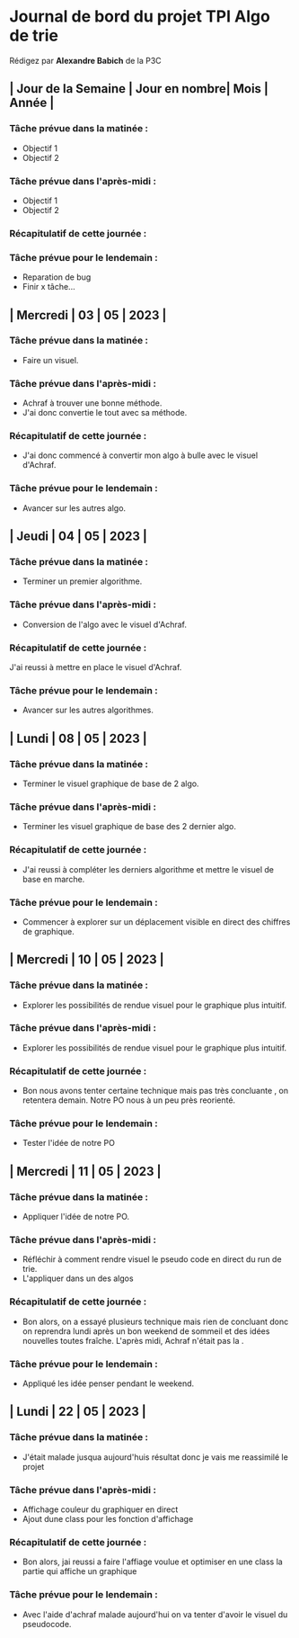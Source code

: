 # Journal de bord du projet TPI Algo de trie


Rédigez par **Alexandre Babich** de la P3C
 
## | Jour de la Semaine | Jour en nombre| Mois | Année | 
### Tâche prévue dans la matinée : <br>
- Objectif 1
- Objectif 2

### Tâche prévue dans l'après-midi : <br>
- Objectif 1
- Objectif 2

### Récapitulatif de cette journée :

### Tâche prévue pour le lendemain :
- Reparation de bug
- Finir x tâche...


## | Mercredi | 03 | 05 | 2023 | 
### Tâche prévue dans la matinée : <br>
- Faire un visuel.

### Tâche prévue dans l'après-midi : <br>
- Achraf à trouver une bonne méthode.
- J'ai donc convertie le tout avec sa méthode.

### Récapitulatif de cette journée :
- J'ai donc commencé à convertir mon algo à bulle avec le visuel d'Achraf.

### Tâche prévue pour le lendemain :
- Avancer sur les autres algo.





## | Jeudi | 04 | 05 | 2023 | 
### Tâche prévue dans la matinée : <br>
- Terminer un premier algorithme.

### Tâche prévue dans l'après-midi : <br>
- Conversion de l'algo avec le visuel d'Achraf.

### Récapitulatif de cette journée :
J'ai reussi à mettre en place le visuel d'Achraf.

### Tâche prévue pour le lendemain :
- Avancer sur les autres algorithmes.




## | Lundi | 08 | 05 | 2023 | 
### Tâche prévue dans la matinée : <br>
- Terminer le visuel graphique de base de 2 algo.

### Tâche prévue dans l'après-midi : <br>
- Terminer les visuel graphique de base des 2 dernier algo.

### Récapitulatif de cette journée :
- J'ai reussi à compléter les derniers algorithme et mettre le visuel de base en marche.

### Tâche prévue pour le lendemain :
- Commencer à explorer sur un déplacement visible en direct des chiffres de graphique.



## | Mercredi | 10 | 05 | 2023 | 
### Tâche prévue dans la matinée : <br>
- Explorer les possibilités de rendue visuel pour le graphique plus intuitif.

### Tâche prévue dans l'après-midi : <br>
- Explorer les possibilités de rendue visuel pour le graphique plus intuitif.

### Récapitulatif de cette journée :
- Bon nous avons tenter certaine technique mais pas très concluante , on retentera demain. Notre PO nous à un peu près reorienté.

### Tâche prévue pour le lendemain :
- Tester l'idée de notre PO


## | Mercredi | 11 | 05 | 2023 | 
### Tâche prévue dans la matinée : <br>
- Appliquer l'idée de notre PO.

### Tâche prévue dans l'après-midi : <br>
- Réfléchir à comment rendre visuel le pseudo code en direct du run de trie.
- L'appliquer dans un des algos

### Récapitulatif de cette journée :
- Bon alors, on a essayé plusieurs technique mais rien de concluant donc on reprendra lundi après un bon weekend de sommeil et des idées nouvelles toutes fraîche.
L'après midi, Achraf n'était pas la .

### Tâche prévue pour le lendemain :
- Appliqué les idée penser pendant le weekend.


## | Lundi | 22 | 05 | 2023 | 
### Tâche prévue dans la matinée : <br>
- J'était malade jusqua aujourd'huis résultat donc je vais me reassimilé le projet

### Tâche prévue dans l'après-midi : <br>
- Affichage couleur du graphiquer en direct
- Ajout dune class pour les fonction d'affichage

### Récapitulatif de cette journée :
- Bon alors, jai reussi a faire l'affiage voulue et optimiser en une class la partie qui affiche un graphique

### Tâche prévue pour le lendemain :
- Avec l'aide d'achraf malade aujourd'hui on va tenter d'avoir le visuel du pseudocode.